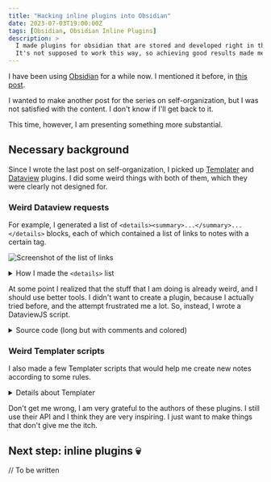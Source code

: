 ```yaml
---
title: "Hacking inline plugins into Obsidian"
date: 2023-07-03T19:00:00Z
tags: [Obsidian, Obsidian Inline Plugins]
description: >
  I made plugins for obsidian that are stored and developed right in the vault.
  It's not supposed to work this way, so achieving good results made me happy.
---
```


I have been using [Obsidian][obsidian] for a while now.
I mentioned it before, in [this post][so-2].

[obsidian]: https://obsidian.md/
[so-2]: /post/004-on-self-organization-02/

I wanted to make another post for the series on self-organization, but I was not satisfied with the content.
I don't know if I'll get back to it.

This time, however, I am presenting something more substantial.

## Necessary background

Since I wrote the last post on self-organization, I picked up [Templater][templater] and [Dataview][dataview] plugins.
I did some weird things with both of them, which they were clearly not designed for.

[templater]: https://github.com/SilentVoid13/Templater
[dataview]: https://github.com/blacksmithgu/obsidian-dataview

### Weird Dataview requests

For example, I generated a list of `<details><summary>...</summary>...</details>` blocks, each of which contained a list of links to notes with a certain tag.

![Screenshot of the list of links](/img/7/details-list.png)

<details>
<summary>How I made the <code>&lt;details&gt;</code> list</summary>

```
LIST WITHOUT ID
    "<details>"
    + "<summary>"
    + "<code>"
    + replace(tags, "s/", "")
    + ": " + length(rows) + "</code>"
    + "</summary>"
    + "<ul> <li>"
    + join(
        map(
            rows
            , (x) =>
                "<a class='internal-link' href='"
                + x.file.path
                + "'>"
                + default(x.title, x.file.name)
                + "</a>"
        )
        , "</li> <li>"
    )
    + "</li> </ul>"
    + "</details>"
FROM "journal"
WHERE length(filter(tags, (x) => startswith(x, "s/"))) != 0
SORT file.name DESC
FLATTEN tags
GROUP BY tags
WHERE startswith(tags, "s/")
SORT rows[0].file.name DESC
```

Yes, I had to use `<a ...>` instead of Dataview's links because it didn't work otherwise...

</details>

At some point I realized that the stuff that I am doing is already weird, and I should use better tools.
I didn't want to create a plugin, because I actually tried before, and the attempt frustrated me a lot.
So, instead, I wrote a DataviewJS script.

<details>
<summary>Source code (long but with comments and colored)</summary>

```js
// ====== //
// Config //
// ====== //

const notesSource = `"notes"`;

const specialTags = {
    "#draft": "Drafts",
    "#wiki": "Wiki pages",
    "#public": "Publications",
    "#person": "People",
    "#fixme": "Fix these",
    "#snapshot": "Snapshots",
    "#le": "Loose ends",
};

const seriesPrefix = "#s/";

const titleRegex = /^# (.*)$/m;

// ======= //
// Helpers //
// ======= //

// Link that uses the title of the file
async function tlink(page) {
    const file = page.file;
    // We want to pick up titles from the first (and hopefully only) h1
    // in the file.

    // Read the file
    const content = await dv.io.load(file.path);

    // Extract the h1
    const headerTitle = titleRegex.exec(content);

    // Use the title if it exists, otherwise try to use the title from frontmatter
    // TODO: remove support of frontmatter title
    const title = headerTitle ? headerTitle[1] : page.title || file.name;

    // Create the link
    return dv.fileLink(file.path, false, title);
}

// List of links to pages matching a query, sorted by filename, descending and
// using embedded file titles.
async function plist(query) {
    const source = `${query} and ${notesSource}`;
    const pagesRaw = dv.pages(source);
    const pages = pagesRaw.sort((e) => e.file.name, "desc");
    const links = await Promise.all(pages.map(tlink));

    return links;
}

// Convert Link into an html <a> element
function htmlLink(link) {
    const a = document.createElement("a");
    a.href = link.path;
    a.innerText = link.display;
    a.classList.add("internal-link");
    a.target = "_blank";
    a.rel = "noopener";
    return a;
}

// Render a list of links, but hidden in <details>.
// The summary says the number of links in the list.
async function renderDetails(name, links) {
    const c = dv.container;

    const d = c.createEl("details");

    const n = document.createElement("strong");
    n.innerText = name;

    const s = d.createEl("summary");
    s.style.userSelect = "none";
    s.appendChild(n);
    s.appendChild(document.createTextNode(`: ${links.length}`));

    const list = d.createEl("ul");
    for (let link of links) {
        const li = list.createEl("li");
        li.appendChild(htmlLink(link));
    }
}

// ============ //
// Acquire data //
// ============ //

const allNotes = dv.pages(notesSource);
const allTags = allNotes.file.tags;

const series = {};
for (let tag of allTags) {
    if (tag.startsWith(seriesPrefix)) {
        const s = tag.substring(3);
        series[s] = series[s] ? series[s] + 1 : 1;
    }
}
const seriesAlphabetical = Object.entries(series).sort((a, b) => a[0].localeCompare(b[0]));

// ====== //
// Render //
// ====== //

// TODO: replace with pages.groupBy(tags) and then filter out the groups?

dv.header(2, "By series");
for (let [s, num] of seriesAlphabetical) {
    const links = await plist(seriesPrefix + s);
    renderDetails(s, links);
}

dv.header(2, "With special tags");
for (let [tag, name] of Object.entries(specialTags)) {
    const links = await plist(tag);
    renderDetails(name, links);
}
```

</details>

### Weird Templater scripts

I also made a few Templater scripts that would help me create new notes according to some rules.

<details>
<summary>Details about Templater</summary>

This one is short and simple, but it had siblings for different kinds of notes.
At some point I also had a script that would be a single entry-point for all of them, and that would ask me what kind of note I want to create.

```
<%*
let path = "/journal/" + tp.date.now("YYYY/YYYY-MM-DD-ddd-HH-mm-ss");
await tp.file.move(path);
-%>
---
title: "<% await tp.system.prompt('Title', '', true) %>"
tags:
- s/[<% await tp.system.prompt('Series', '', true) %>]
- incomplete
---

<% tp.file.cursor(1) %>

```

The experience with Templater was not very good.
Specifically, I was really annoyed by difficulties with moving and renaming files.
Especially that the default behavior is to ask you to rename the file after it's been opened, which is not what I want, as I already put it in the right place.

I also suffered a bit when I tried to make a template that would create a new note, insert a link to that note into the current note, and reveal the new note.

It's.... bad.

```
<%-*
let dateRegex = /\d{4}-\d{2}-\d{2}-[a-z]{3}-\d{2}-\d{2}-\d{2}/i;

let folder = "/notes/" + tp.date.now("YYYY");
let tfolder = app.vault.getAbstractFileByPath(folder)
let filename = tp.date.now("YYYY-MM-DD-ddd-HH-mm-ss");

let prompt = "Child note title:";
let title = await tp.system.prompt(prompt, "", true);

let thisPath = tp.file.path(true);
let thisFilename = thisPath.match(dateRegex)[0];

// If no match, throw
if (!thisFilename)
    throw new Error("Current filename does not match the regex.");

let childContent = `\
*[[${thisFilename}|Parent note]]*.

# ${title}
#draft
`;

await tp.file.create_new(childContent, filename, false, tfolder);

tR += `*Child note*: [[${filename}|${title}]]`;
-%>
```

And, oh, by the way, Templater can't just bind any template to a hotkey.
You have to either set up a "create note from template" hotkey, which will ask you to choose a template from a list, or set up a hotkey for a specific template, which would only work *when you have a note open*.

Also, to circumvent the problem with having to close the "rename the file" dialogue, I used the "intercept note creation" option in Templater, and was creating notes with Daily Notes core plugin, which had its own drawbacks.

</details>

Don't get me wrong, I am very grateful to the authors of these plugins.
I still use their API and I think they are very inspiring.
I just want to make things that don't give me the itch.

## Next step: inline plugins 💀

// To be written
